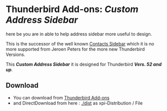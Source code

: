 # Thunderbird Add-ons: *Custom Address Sidebar* #

here be you are in able to help address sidebar more useful to design.

This is the successor of the well known [Contacts Sidebar](https://addons.thunderbird.net/de/thunderbird/addon/contacts-sidebar/) which it is no more supported from Jeroen Peters for the more new Thunderbird Versions.

This ***Custom Address Sidebar*** it is designed for 
Thunderbird ***Vers. 52 and up***.

## Download ##

* You can download from [Thunderbird Add-ons](https://addons.thunderbird.net/de/thunderbird/addon/custom-address-sidebar/)
* and DirectDownload from here : [./dist](https://github.com/shimamu/thunderbird-custom-address-sidebar/tree/master/dist) as xpi-Distribution / File

